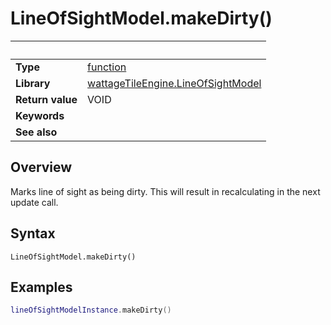 # LineOfSightModel.makeDirty()

|                      | &nbsp;
| -------------------- | ---------------------------------------------------------------
| __Type__             | [function](http://docs.coronalabs.com/api/type/Function.html)
| __Library__          | [wattageTileEngine.LineOfSightModel](type_lineOfSightModel.markdown)
| __Return value__     | VOID
| __Keywords__         |
| __See also__         |


## Overview

Marks line of sight as being dirty.  This will result in recalculating
in the next update call.


## Syntax

	LineOfSightModel.makeDirty()


## Examples

``````lua
lineOfSightModelInstance.makeDirty()
``````
